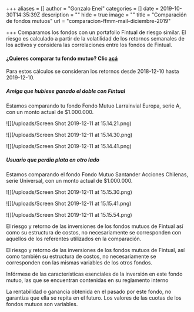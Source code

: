 +++
aliases = []
author = "Gonzalo Enei"
categories = []
date = 2019-10-30T14:35:39Z
description = ""
hide = true
image = ""
title = "Comparación de fondos mutuos"
url = "comparacion-ffmm-mail-diciembre-2019"

+++
Comparamos los fondos con un portafolio Fintual de riesgo similar. El riesgo es calculado a partir de la volatilidad de los retornos semanales de los activos y considera las correlaciones entre los fondos de Fintual.

#### ¿Quieres comparar tu fondo mutuo? Clic [acá](https://www.quefondomutuo.cl/)

Para estos cálculos se consideran los retornos desde 2018-12-10 hasta 2019-12-10.

##### Amiga que hubiese ganado el doble con Fintual

Estamos comparando tu fondo Fondo Mutuo Larrainvial Europa, serie A, con un monto actual de $1.000.000.

![](/uploads/Screen Shot 2019-12-11 at 15.14.21.png)

![](/uploads/Screen Shot 2019-12-11 at 15.14.30.png)

![](/uploads/Screen Shot 2019-12-11 at 15.14.41.png)

##### Usuario que perdía plata en otro lado

Estamos comparando el fondo Fondo Mutuo Santander Acciones Chilenas, serie Universal, con un monto actual de $1.000.000.

![](/uploads/Screen Shot 2019-12-11 at 15.15.30.png)

![](/uploads/Screen Shot 2019-12-11 at 15.15.41.png)

![](/uploads/Screen Shot 2019-12-11 at 15.15.54.png)

El riesgo y retorno de las inversiones de los fondos mutuos de Fintual así como su estructura de costos, no necesariamente se corresponden con aquellos de los referentes utilizados en la comparación.

El riesgo y retorno de las inversiones de los fondos mutuos de Fintual, así como también su estructura de costos, no necesariamente se corresponden con las mismas variables de los otros fondos.  
  
Infórmese de las características esenciales de la inversión en este fondo mutuo, las que se encuentran contenidas en su reglamento interno

La rentabilidad o ganancia obtenida en el pasado por este fondo, no garantiza que ella se repita en el futuro. Los valores de las cuotas de los fondos mutuos son variables.